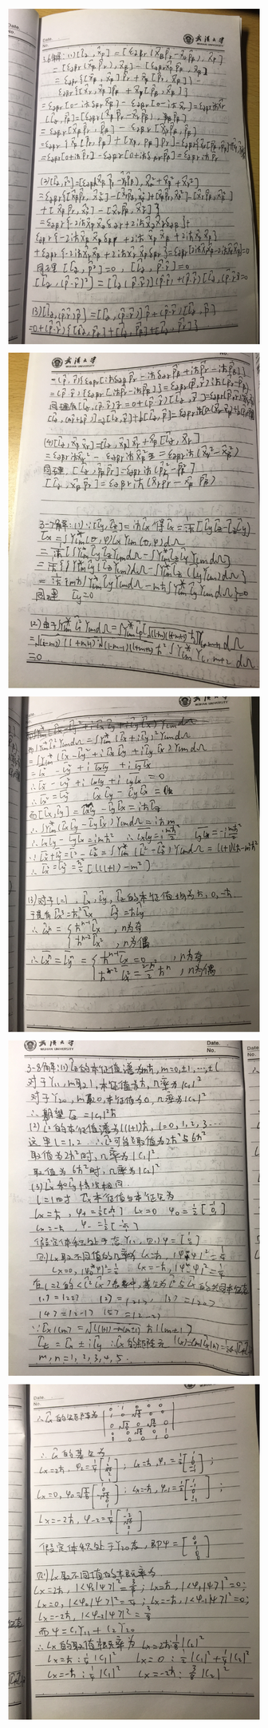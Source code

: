 ![](https://github.com/vakie/compuational_physics_N2014301020089/blob/master/IMG_2953.JPG)    

![](https://github.com/vakie/compuational_physics_N2014301020089/blob/master/IMG_2954.JPG)    

![](https://github.com/vakie/compuational_physics_N2014301020089/blob/master/IMG_2955.JPG)    

![](https://github.com/vakie/compuational_physics_N2014301020089/blob/master/IMG_2956.JPG)    

![](https://github.com/vakie/compuational_physics_N2014301020089/blob/master/IMG_2957.JPG)    
